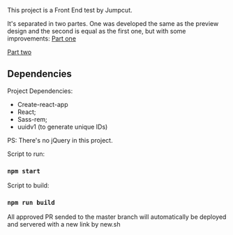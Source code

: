This project is a Front End test by Jumpcut.

It's separated in two partes. One was developed the same as the preview design and the second is equal as the first one, but with some improvements:
[Part one](https://jumpcut-test-9bzoelt9w.now.sh/)

[Part two](https://jumpcut-test-9bzoelt9w.now.sh/)


## Dependencies

Project Dependencies:

- Create-react-app
- React;
- Sass-rem;
- uuidv1 (to generate unique IDs)

PS: There's no jQuery in this project.

Script to run:

### `npm start`

Script to build:
### `npm run build`

All approved PR sended to the master branch will automatically be deployed and servered with a new link by new.sh
